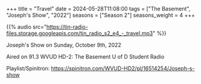 +++
title = "Travel"
date = 2024-05-28T11:08:00
tags = ["The Basement", "Joseph's Show", "2022"]
seasons = ["Season 2"]
seasons_weight = 4
+++

{{% audio src="https://tin-radio-files.storage.googleapis.com/tin_radio_s2_e4_-_travel.mp3" %}}

Joseph's Show on Sunday, October 9th, 2022

Aired on 91.3 WVUD HD-2: The Basement U of D Student Radio

Playlist/Spinitron: https://spinitron.com/WVUD-HD2/pl/16514254/Joseph-s-show

